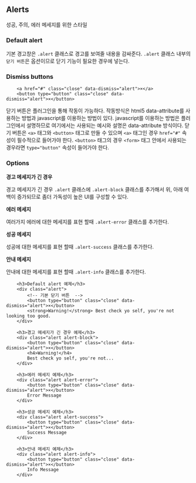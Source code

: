 <!--
layout: 'post'
section: 'Cornerstone Framework'
title: 'Alerts'
outline: '성공, 주의, 에러 메세지를 위한 스타일. 기본 경고창은 .alert 클래스로 경고를 보여줄 내용을 감싸준다. .alert 클래스 내부의 닫기 버튼은 옵션이므로 닫기 기능이 필요한 경우에 넣는다. 닫기 버튼은 플러그인을 통해 작동이 가능하다. 작동방식은 html5 data-attribute를 사용하는 방법과 javascript를 이용하는 방법이 있다...'
date: '2012-11-16'
tagstr: 'widget'
order: '[4, 2, 8]'
thumbnail: '4.2.08.arert.png'
-->

## Alerts

성공, 주의, 에러 메세지를 위한 스타일

### Default alert

기본 경고창은 `.alert` 클래스로 경고를 보여줄 내용을 감싸준다. `.alert` 클래스 내부의  `닫기 버튼`은 옵션이므로 닫기 기능이 필요한 경우에 넣는다.

### Dismiss buttons

``` 
    <a href="#" class="close" data-dismiss="alert">×</a>
    <button type="button" class="close" data-dismiss="alert">×</button>
```

닫기 버튼은 플러그인을 통해 작동이 가능하다. 작동방식은 html5 data-attribute를 사용하는 방법과 javascript를 이용하는 방법이 있다. javascript를 이용하는 방법은 플러그인에서 설명하므로 여기에서는 사용되는 예시와 설명은 data-attribute 방식이다. 닫기 버튼은 `<a>` 태그와 `<button>` 태그로 만들 수 있으며 `<a>` 태그인 경우 `href="#"` 속성이 필수적으로 들어가야 한다. `<button>` 태그의 경우 `<form>` 태그 안에서 사용되는 경우라면 `type="button"`  속성이 들어가야 한다.

### Options

__경고 메세지가 긴 경우__

경고 메세지가 긴 경우 `.alert` 클래스에 `.alert-block` 클래스를 추가해서 위, 아래 여백이 증가되므로 좀더 가독성이 높은 UI를 구성할 수 있다.

__에러 메세지__

여러가지 에러에 대한 메세지를 표현 할때 `.alert-error` 클래스를 추가한다.

__성공 메세지__

성공에 대한 메세지를 표현 할때 `.alert-success` 클래스를 추가한다.

__안내 메세지__

안내에 대한 메세지를 표현 할때 `.alert-info` 클래스를 추가한다.

``` cm, { 'iframe-height': '619px' }
	<h3>Default alert 예제</h3>
    <div class="alert">
    	<!-- 기본 닫기 버튼  -->
        <button type="button" class="close" data-dismiss="alert">×</button>
        <strong>Warning!</strong> Best check yo self, you're not looking too good.
    </div>

	<h3>경고 메세지가 긴 경우 예제</h3>
	<div class="alert alert-block">
        <button type="button" class="close" data-dismiss="alert">×</button>
        <h4>Warning!</h4>
        Best check yo self, you're not...
    </div>

	<h3>에러 메세지 예제</h3>
	<div class="alert alert-error">
		<button type="button" class="close" data-dismiss="alert">×</button>
   		Error Message
    </div>
	
	<h3>성공 메세지 예제</h3>
	<div class="alert alert-success">
		<button type="button" class="close" data-dismiss="alert">×</button>
   		Success Message
    </div>

	<h3>안내 메세지 예제</h3>
	<div class="alert alert-info">
		<button type="button" class="close" data-dismiss="alert">×</button>
    	Info Message
    </div>
```